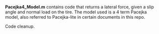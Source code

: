 **Pacejka4_Model.m** contains code that returns a lateral force, given a slip angle and normal load on the tire. The model used is a 4 term Pacejka model, also referred to Pacejka-lite in certain documents in this repo.

Code cleanup. 
